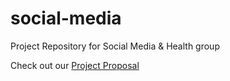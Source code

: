 # social-media
Project Repository for Social Media &amp; Health group

Check out our [Project Proposal](https://github.com/deco3500-2018/social-media/wiki/Project-Proposal)
